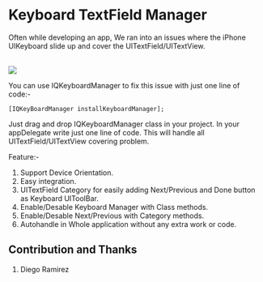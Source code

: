 Keyboard TextField Manager
==========================

Often while developing an app, We ran into an issues where the iPhone UIKeyboard slide up and cover the UITextField/UITextView.

<br/>
                        <img src="KeyboardTextFieldDemo/Screenshot/IQKeyboardManagerScreenshot.png"/>                        
<br/>


You can use IQKeyboardManager to fix this issue with just one line of code:-

`[IQKeyBoardManager installKeyboardManager];`


Just drag and drop IQKeyboardManager class in your project. In your appDelegate write just one line of code. This will handle all UITextField/UITextView covering problem.


Feature:-
1) Support Device Orientation.
2) Easy integration.
3) UITextField Category for easily adding Next/Previous and Done button as Keyboard UIToolBar.
4) Enable/Desable Keyboard Manager with Class methods.
5) Enable/Desable Next/Previous with Category methods.
6) Autohandle in Whole application without any extra work or code.

Contribution and Thanks
-----------------------
1) Diego Ramirez